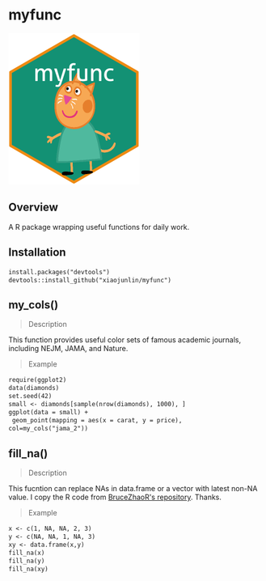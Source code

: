 # myfunc
<img src="data/sticker/myfuncSticker.png" height="300"/>

## Overview
A R package wrapping useful functions for daily work.

## Installation 

```
install.packages("devtools")
devtools::install_github("xiaojunlin/myfunc")
```
## my_cols()
> Description 

This function provides useful color sets of famous academic journals, including NEJM, JAMA, and Nature.

> Example

```
require(ggplot2)
data(diamonds)
set.seed(42)
small <- diamonds[sample(nrow(diamonds), 1000), ]
ggplot(data = small) +
 geom_point(mapping = aes(x = carat, y = price), col=my_cols("jama_2"))
```

## fill_na()
> Description 

This fucntion can replace NAs in data.frame or a vector with latest non-NA value. I copy the R code from [BruceZhaoR's repository](https://github.com/BruceZhaoR/R_Problems/blob/master/Handle-NA-Problems/fill_na.R). Thanks.

> Example

```
x <- c(1, NA, NA, 2, 3)
y <- c(NA, NA, 1, NA, 3)
xy <- data.frame(x,y)
fill_na(x)
fill_na(y)
fill_na(xy)
```

